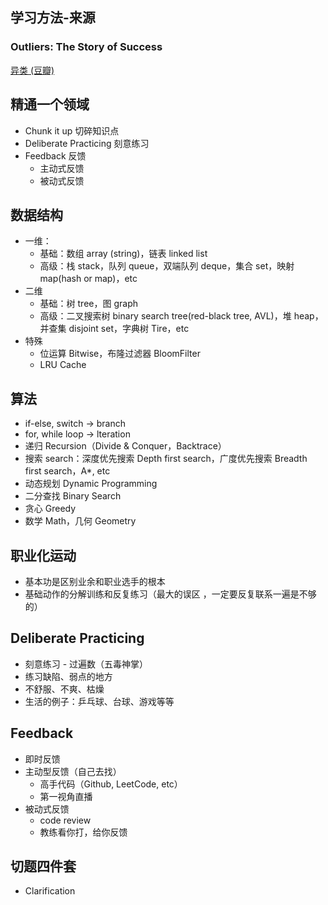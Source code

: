 ## 学习方法-来源
### Outliers: The Story of Success 
[异类 (豆瓣)](https://book.douban.com/subject/25863621/)

## 精通一个领域
- Chunk it up  切碎知识点
- Deliberate Practicing 刻意练习
- Feedback 反馈 
	- 主动式反馈
	- 被动式反馈

## 数据结构
- 一维：
	- 基础：数组 array (string)，链表 linked list
	- 高级：栈 stack，队列 queue，双端队列 deque，集合 set，映射 map(hash or map)，etc
- 二维
	- 基础：树 tree，图 graph
	- 高级：二叉搜索树 binary search tree(red-black tree, AVL)，堆 heap，并查集 disjoint set，字典树 Tire，etc
- 特殊
	- 位运算 Bitwise，布隆过滤器 BloomFilter
	- LRU Cache

## 算法
- if-else, switch -> branch
- for, while loop -> lteration
- 递归 Recursion（Divide & Conquer，Backtrace）
- 搜索 search：深度优先搜索 Depth first search，广度优先搜索 Breadth first search，A*, etc
- 动态规划 Dynamic Programming
- 二分查找 Binary Search
- 贪心 Greedy
- 数学 Math，几何 Geometry

## 职业化运动
- 基本功是区别业余和职业选手的根本
- 基础动作的分解训练和反复练习（最大的误区 ，一定要反复联系一遍是不够的）

## Deliberate Practicing
- 刻意练习 - 过遍数（五毒神掌）
- 练习缺陷、弱点的地方
- 不舒服、不爽、枯燥
- 生活的例子：乒乓球、台球、游戏等等

 ## Feedback
 - 即时反馈
 - 主动型反馈（自己去找）
	 - 高手代码（Github, LeetCode, etc）
	 - 第一视角直播
 - 被动式反馈
	 - code review
	 - 教练看你打，给你反馈

## 切题四件套
-  Clarification 
 